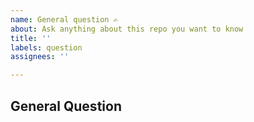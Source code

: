 ```yaml
---
name: General question ✍️
about: Ask anything about this repo you want to know
title: ''
labels: question
assignees: ''

---
```


## General Question
<!--ask anything about this repo you want to know-->
